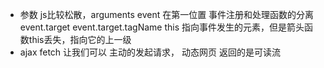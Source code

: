 - 参数 js比较松散，arguments 
 event 在第一位置 事件注册和处理函数的分离
 event.target  event.target.tagName
 this 指向事件发生的元素，但是箭头函数this丢失，指向它的上一级
 - ajax fetch 让我们可以 主动的发起请求， 动态网页
 返回的是可读流